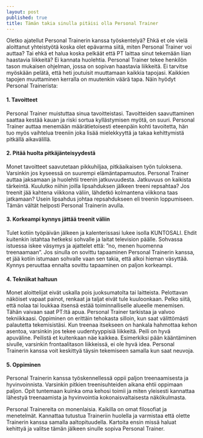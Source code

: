 ```yaml
---
layout: post
published: true
title: Tämän takia sinulla pitäisi olla Personal Trainer
---
```





Oletko ajatellut Personal Trainerin kanssa työskentelyä? Ehkä et ole vielä aloittanut yhteistyötä koska olet epävarma siitä,
miten Personal Trainer voi auttaa? Tai ehkä et halua koska pelkäät että PT laittaa sinut tekemään liian haastavia liikkeitä? 
Ei kannata huolehtia. Personal Trainer tekee henkilön tason mukaisen ohjelman, jossa on sopivan haastavia liikkeitä. 
Ei tarvitse myöskään pelätä, että heti joutuisit muuttamaan kaikkia tapojasi. Kaikkien tapojen muuttaminen kerralla on 
muutenkin väärä tapa. Näin hyödyt Personal Trainerista:


#### 1.	Tavoitteet

Personal Trainer muistuttaa sinua tavoitteistasi. Tavoitteiden saavuttaminen saattaa kestää kauan ja riski sortua kyllästymisen
myötä, on suuri. Personal Trainer auttaa menemään määrätietoisesti eteenpäin kohti tavoitetta, hän tuo myös vaihtelua treeniin
joka lisää mielekkyyttä ja takaa kehittymistä pitkällä aikavälillä. 


#### 2.	Pitää huolta pitkäjänteisyydestä

Monet tavoitteet saavutetaan pikkuhiljaa, pitkäaikaisen työn tuloksena. Varsinkin jos kyseessä on suurempi elämäntapamuutos.
Personal Trainer auttaa jaksamaan ja huolehtii treenin jatkuvuudesta. Jatkuvuus on kaikista tärkeintä. Kuulutko niihin joilla
lipsahduksen jälkeen treeni repsahtaa? Jos treenit jää kahtena viikkona väliin, lähdetkö kolmantena viikkona taas jatkamaan? 
Usein lipsahdus johtaa repsahdukseen eli treenin loppumiseen. Tämän vältät helposti Personal Trainerin avulla. 


#### 3.	Korkeampi kynnys jättää treenit väliin

Tulet kotiin työpäivän jälkeen ja kalenterissasi lukee isolla KUNTOSALI. Ehdit kuitenkin istahtaa hetkeksi sohvalle 
ja laitat television päälle. Sohvassa istuessa iskee väsymys ja ajattelet että: ”no, menen huomenna treenaamaan”. 
Jos sinulla on sovittu tapaaminen Personal Trainerin kanssa, et jää kotiin istumaan sohvalle vaan sen takia, että alkoi hieman
väsyttää. Kynnys peruuttaa ennalta sovittu tapaaminen on paljon korkeampi. 


#### 4.	Tekniikat haltuun

Monet aloittelijat eivät uskalla pois juoksumatolta tai laitteista. Pelottavan näköiset vapaat painot, renkaat ja taljat eivät
tule kuuloonkaan. Pelko siitä, että nolaa tai loukkaa itsensä estää toiminnalliselle alueelle menemisen. 
Tähän vaivaan saat PT:ltä apua. Personal Trainer tarkistaa ja valvoo tekniikkaasi. Oppiminen on erittäin tehokasta silloin, 
kun saat välittömästi palautetta tekemisistäsi. Kun treenaa itsekseen on hankala hahmottaa kehon asentoa, varsinkin jos tekee
uudentyyppisiä liikkeitä. Peili on hyvä apuväline. Peilistä et kuitenkaan näe kaikkea. Esimerkiksi pään kääntäminen sivulle, 
varsinkin frontaalitason liikkeissä, ei ole hyvä idea. Personal Trainerin kanssa voit keskittyä täysin tekemiseen samalla kun 
saat neuvoja. 


#### 5.	Oppiminen

Personal Trainerin kanssa työskennellessä oppii paljon treenaamisesta ja hyvinvoinnista. Varsinkin pitkien treenisuhteiden 
aikana ehtii oppimaan paljon. Opit tuntemaan kuinka oma kehosi toimii ja miten yleisesti kannattaa lähestyä treenaamista ja 
hyvinvointia kokonaisvaltaisesta näkökulmasta. 




Personal Trainereita on monenlaisia. Kaikilla on omat filosofiat ja menetelmät. Kannattaa tutustua Traineriin huolella ja 
varmistaa että olette Trainerin kanssa samalla aaltopituudella. Kartoita ensin missä haluat kehittyä ja valitse tämän jälkeen 
sinulle sopiva Personal Trainer.
